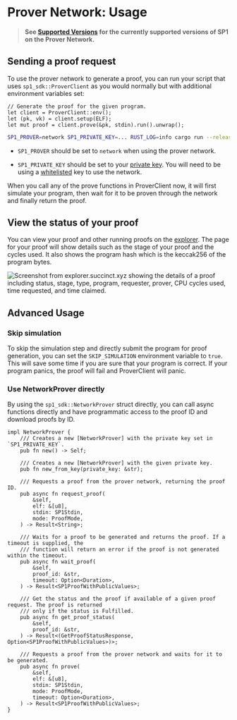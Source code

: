 # Prover Network: Usage

> **See [Supported Versions](./versions.md) for the currently supported versions of SP1 on the Prover Network.**

## Sending a proof request

To use the prover network to generate a proof, you can run your script that uses `sp1_sdk::ProverClient` as you would normally but with additional environment variables set:

```rust,noplayground
// Generate the proof for the given program.
let client = ProverClient::env();
let (pk, vk) = client.setup(ELF);
let mut proof = client.prove(&pk, stdin).run().unwrap();
```

```sh
SP1_PROVER=network SP1_PRIVATE_KEY=... RUST_LOG=info cargo run --release
```

- `SP1_PROVER` should be set to `network` when using the prover network.

- `SP1_PRIVATE_KEY` should be set to your [private key](../prover-network.md#key-setup). You will need
  to be using a [whitelisted](../prover-network.md#get-access) key to use the network.

When you call any of the prove functions in ProverClient now, it will first simulate your program, then wait for it to be proven through the network and finally return the proof.

## View the status of your proof

You can view your proof and other running proofs on the [explorer](https://explorer.succinct.xyz/). The page for your proof will show details such as the stage of your proof and the cycles used. It also shows the program hash which is the keccak256 of the program bytes.

![Screenshot from explorer.succinct.xyz showing the details of a proof including status, stage, type, program, requester, prover, CPU cycles used, time requested, and time claimed.](./explorer.png)

## Advanced Usage

### Skip simulation

To skip the simulation step and directly submit the program for proof generation, you can set the `SKIP_SIMULATION` environment variable to `true`. This will save some time if you are sure that your program is correct. If your program panics, the proof will fail and ProverClient will panic.

### Use NetworkProver directly

By using the `sp1_sdk::NetworkProver` struct directly, you can call async functions directly and have programmatic access to the proof ID and download proofs by ID.

```rust,noplayground
impl NetworkProver {
    /// Creates a new [NetworkProver] with the private key set in `SP1_PRIVATE_KEY`.
    pub fn new() -> Self;

    /// Creates a new [NetworkProver] with the given private key.
    pub fn new_from_key(private_key: &str);

    /// Requests a proof from the prover network, returning the proof ID.
    pub async fn request_proof(
        &self,
        elf: &[u8],
        stdin: SP1Stdin,
        mode: ProofMode,
    ) -> Result<String>;

    /// Waits for a proof to be generated and returns the proof. If a timeout is supplied, the
    /// function will return an error if the proof is not generated within the timeout.
    pub async fn wait_proof(
        &self,
        proof_id: &str,
        timeout: Option<Duration>,
    ) -> Result<SP1ProofWithPublicValues>;

    /// Get the status and the proof if available of a given proof request. The proof is returned
    /// only if the status is Fulfilled.
    pub async fn get_proof_status(
        &self,
        proof_id: &str,
    ) -> Result<(GetProofStatusResponse, Option<SP1ProofWithPublicValues>)>;

    /// Requests a proof from the prover network and waits for it to be generated.
    pub async fn prove(
        &self,
        elf: &[u8],
        stdin: SP1Stdin,
        mode: ProofMode,
        timeout: Option<Duration>,
    ) -> Result<SP1ProofWithPublicValues>;
}
```
